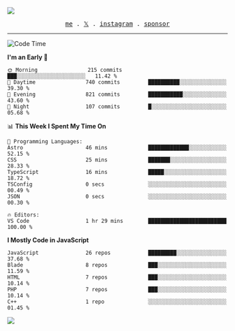 <img style="bottom: 800px;" src="https://imgur.com/rilHVxA.png"/>
<p align="center">
  <samp>
    <a href="https://fayln.com">me</a> .
    <!-- <a href="https://fayln.com/projects">projects</a> . -->
    <a href="https://go.fayln.com/twitter">𝕏</a> .
    <a href="https://go.fayln.com/instagram">instagram</a> .
<!--     <a href="https://go.fayln.com/polywork">polywork</a> . -->
    <a href="https://github.com/sponsors/faridhnzz">sponsor</a>
  </samp>
</p>

---
<!--START_SECTION:waka-->
![Code Time](http://img.shields.io/badge/Code%20Time-3%2C338%20hrs%2040%20mins-blue)

**I'm an Early 🐤** 

```text
🌞 Morning                215 commits         ███░░░░░░░░░░░░░░░░░░░░░░   11.42 % 
🌆 Daytime                740 commits         ██████████░░░░░░░░░░░░░░░   39.30 % 
🌃 Evening                821 commits         ███████████░░░░░░░░░░░░░░   43.60 % 
🌙 Night                  107 commits         █░░░░░░░░░░░░░░░░░░░░░░░░   05.68 % 
```


📊 **This Week I Spent My Time On** 

```text
💬 Programming Languages: 
Astro                    46 mins             █████████████░░░░░░░░░░░░   52.15 % 
CSS                      25 mins             ███████░░░░░░░░░░░░░░░░░░   28.33 % 
TypeScript               16 mins             █████░░░░░░░░░░░░░░░░░░░░   18.72 % 
TSConfig                 0 secs              ░░░░░░░░░░░░░░░░░░░░░░░░░   00.49 % 
JSON                     0 secs              ░░░░░░░░░░░░░░░░░░░░░░░░░   00.30 % 

🔥 Editors: 
VS Code                  1 hr 29 mins        █████████████████████████   100.00 % 
```

**I Mostly Code in JavaScript** 

```text
JavaScript               26 repos            █████████░░░░░░░░░░░░░░░░   37.68 % 
Blade                    8 repos             ███░░░░░░░░░░░░░░░░░░░░░░   11.59 % 
HTML                     7 repos             ███░░░░░░░░░░░░░░░░░░░░░░   10.14 % 
PHP                      7 repos             ███░░░░░░░░░░░░░░░░░░░░░░   10.14 % 
C++                      1 repo              ░░░░░░░░░░░░░░░░░░░░░░░░░   01.45 % 
```




<!--END_SECTION:waka-->

![](https://hit.yhype.me/github/profile?user_id=29797712)
